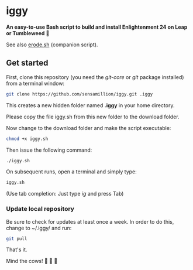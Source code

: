 # iggy


**An easy-to-use Bash script to build and install Enlightenment 24 on Leap or Tumbleweed :kiss:**

See also [erode.sh](https://github.com/sensamillion/erode) (companion script).


## Get started


First, clone this repository (you need the *git-core* or *git* package installed) from a terminal window:

```bash
git clone https://github.com/sensamillion/iggy.git .iggy
```

This creates a new hidden folder named **.iggy** in your home directory.

Please copy the file iggy.sh from this new folder to the download folder.

Now change to the download folder and make the script executable:

```bash
chmod +x iggy.sh
```

Then issue the following command:

```bash
./iggy.sh
```

On subsequent runs, open a terminal and simply type:

```bash
iggy.sh
```

(Use tab completion: Just type *ig* and press Tab)


### Update local repository


Be sure to check for updates at least once a week. In order to do this, change to ~/.iggy/ and run:

```bash
git pull
```

That's it.

Mind the cows! :cow2: :cow2: :cow2:
